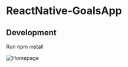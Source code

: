 # ReactNative-GoalsApp

## Development 


Run npm install

![Homepage](https://i.imgur.com/Ygpzh7e.jpg)
